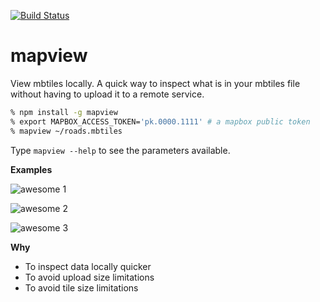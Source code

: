 [![Build Status](https://travis-ci.org/aaronlidman/mapview.svg?branch=master)](https://travis-ci.org/aaronlidman/mapview)

# mapview

View mbtiles locally. A quick way to inspect what is in your mbtiles file without having to upload it to a remote service.

```bash
% npm install -g mapview
% export MAPBOX_ACCESS_TOKEN='pk.0000.1111' # a mapbox public token
% mapview ~/roads.mbtiles
```

Type `mapview --help` to see the parameters available.

**Examples**

![awesome 1](https://cloud.githubusercontent.com/assets/58878/15119908/fc49b9b8-15c7-11e6-99b8-8a590df46c37.png)

![awesome 2](https://cloud.githubusercontent.com/assets/58878/15119925/0a974634-15c8-11e6-852b-a7d411cd407f.png)

![awesome 3](https://cloud.githubusercontent.com/assets/58878/15120006/61715756-15c8-11e6-8219-3fb3c8389462.png)

**Why**
- To inspect data locally quicker
- To avoid upload size limitations
- To avoid tile size limitations

